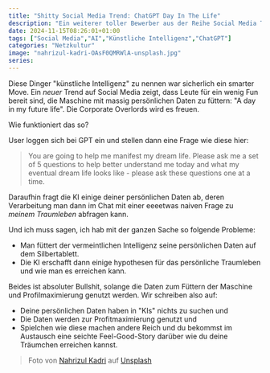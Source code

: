```yaml
---
title: "Shitty Social Media Trend: ChatGPT Day In The Life"
description: "Ein weiterer toller Bewerber aus der Reihe Social Media Trends"
date: 2024-11-15T08:26:01+01:00
tags: ["Social Media","AI","Künstliche Intelligenz","ChatGPT"]
categories: "Netzkultur"
image: "nahrizul-kadri-OAsF0QMRWlA-unsplash.jpg"
series:
---
```

Diese Dinger "künstliche Intelligenz" zu nennen war sicherlich ein smarter Move. Ein <i>neuer</i> Trend auf Social Media zeigt, dass Leute für ein wenig Fun bereit sind, die Maschine mit massig persönlichen Daten zu füttern: "A day in my future life". Die Corporate Overlords wird es freuen.

Wie funktioniert das so?

User loggen sich bei GPT ein und stellen dann eine Frage wie diese hier:

<blockquote>
You are going to help me manifest my dream life. Please ask me a set of 5 questions to help better understand me today and what my eventual dream life looks like - please ask these questions one at a time.
</blockquote>

Daraufhin fragt die KI einige deiner persönlichen Daten ab, deren Verarbeitung man dann im Chat mit einer eeeetwas naiven Frage zu <i>meinem Traumleben</i> abfragen kann.

Und ich muss sagen, ich hab mit der ganzen Sache so folgende Probleme:

* Man füttert der vermeintlichen Intelligenz seine persönlichen Daten auf dem Silbertablett.
* Die KI erschafft dann einige hypothesen für das persönliche Traumleben und wie man es erreichen kann.

Beides ist absoluter Bullshit, solange die Daten zum Füttern der Maschine und Profilmaximierung genutzt werden. Wir schreiben also auf:

* Deine persönlichen Daten haben in "KIs" nichts zu suchen und
* Die Daten werden zur Profitmaximierung genutzt und
* Spielchen wie diese machen andere Reich und du bekommst im Austausch eine seichte Feel-Good-Story darüber wie du deine Träumchen erreichen kannst.

<blockquote>Foto von <a href="https://unsplash.com/de/@nahrizuladib?utm_content=creditCopyText&utm_medium=referral&utm_source=unsplash">Nahrizul Kadri</a> auf <a href="https://unsplash.com/de/fotos/ein-zeichen-mit-einem-fragezeichen-und-einem-darauf-gezeichneten-fragezeichen-OAsF0QMRWlA?utm_content=creditCopyText&utm_medium=referral&utm_source=unsplash">Unsplash</a></blockquote>